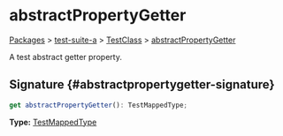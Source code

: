 # abstractPropertyGetter

[Packages](/) \> [test-suite-a](/test-suite-a/) \> [TestClass](/test-suite-a/testclass-class/) \> [abstractPropertyGetter](/test-suite-a/testclass-class/abstractpropertygetter-property)

A test abstract getter property.

## Signature {#abstractpropertygetter-signature}

```typescript
get abstractPropertyGetter(): TestMappedType;
```

**Type:** [TestMappedType](/test-suite-a/testmappedtype-typealias/)
